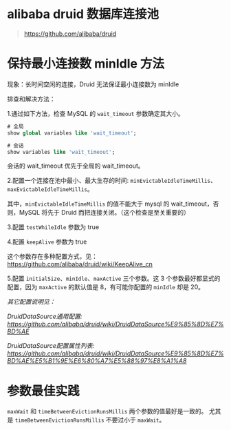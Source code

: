 # alibaba druid 数据库连接池

> https://github.com/alibaba/druid

# 保持最小连接数 minIdle 方法

现象：长时间空闲的连接，Druid 无法保证最小连接数为 minIdle

排查和解决方法：

1.通过如下方法，检查 MySQL 的 `wait_timeout` 参数确定其大小。
```sql
# 全局
show global variables like 'wait_timeout';

# 会话
show variables like 'wait_timeout';
```
会话的 wait_timeout 优先于全局的 wait_timeout。


2.配置一个连接在池中最小、最大生存的时间: `minEvictableIdleTimeMillis`、`maxEvictableIdleTimeMillis`。

其中，`minEvictableIdleTimeMillis` 的值不能大于 mysql 的 wait_timeout，否则，MySQL 将先于 Druid 而把连接关闭。（这个检查是至关重要的）


3.配置 `testWhileIdle` 参数为 true


4.配置 `keepAlive` 参数为 true

这个参数存在多种配置方式，见：https://github.com/alibaba/druid/wiki/KeepAlive_cn


5.配置 `initialSize`、`minIdle`、`maxActive` 三个参数。这 3 个参数最好都显式的配置，因为 `maxActive` 的默认值是 8，有可能你配置的 `minIdle` 却是 20。


*其它配置说明见：*

*DruidDataSource通用配置: https://github.com/alibaba/druid/wiki/DruidDataSource%E9%85%8D%E7%BD%AE*

*DruidDataSource配置属性列表: https://github.com/alibaba/druid/wiki/DruidDataSource%E9%85%8D%E7%BD%AE%E5%B1%9E%E6%80%A7%E5%88%97%E8%A1%A8*


# 参数最佳实践
`maxWait` 和 `timeBetweenEvictionRunsMillis` 两个参数的值最好是一致的。
尤其是 `timeBetweenEvictionRunsMillis` 不要过小于 `maxWait`。